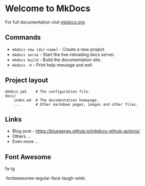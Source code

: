 # Welcome to MkDocs

For full documentation visit [mkdocs.org](https://www.mkdocs.org).

## Commands

* `mkdocs new [dir-name]` - Create a new project.
* `mkdocs serve` - Start the live-reloading docs server.
* `mkdocs build` - Build the documentation site.
* `mkdocs -h` - Print help message and exit.

## Project layout

    mkdocs.yml    # The configuration file.
    docs/
        index.md  # The documentation homepage.
        ...       # Other markdown pages, images and other files.

## Links

* Blog post - https://bluegenes.github.io/mkdocs-github-actions/
* Others ...
* Even more ...



## Font Awesome

<link rel="stylesheet" href="https://maxcdn.bootstrapcdn.com/font-awesome/4.6.1/css/font-awesome.min.css">

<i class="fa-solid fa-film"></i></a>

<i class="fa fa-camera-retro fa-lg"></i> fa-lg

:fontawesome-regular-face-laugh-wink:
